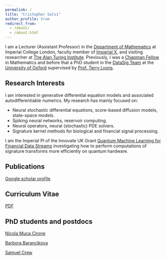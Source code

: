 ```yaml
---
permalink: /
title: "Cristopher Salvi"
author_profile: true
redirect_from: 
  - /about/
  - /about.html
---
```


I am a Lecturer (Assistant Professor) in the [Department of Mathematics](https://www.imperial.ac.uk/mathematics/) at Imperial College London, faculty member of [Imperial X](https://ix.imperial.ac.uk/), and visiting researcher at [The Alan Turing Institute](https://www.turing.ac.uk/). Previously, I was a [Chapman Fellow](https://www.imperial.ac.uk/mathematics/research/opportunities/chapman-fellowships/) in Mathematics and before that a PhD student in the [DataSig Team](https://datasig.ac.uk/) at the [University of Oxford](https://www.ox.ac.uk/) supervised by [Prof. Terry Lyons](https://www.maths.ox.ac.uk/people/terry.lyons).

Research Interests
------
I am interested in generative differential equation models and associated autodifferentiable numerics. My research has mainly focused on:

- Neural stochastic differential equations, score-based diffusion models, state-space models.
- Spiking neural networks, reservoir computing.
- Neural operators, neural (stochastic) PDE solvers.
- Signature kernel methods for biological and financial signal processing.

I am the Imperial PI of the Innovate UK Grant [Quantum Machine Learning for Financial Data Streams](https://gtr.ukri.org/projects?ref=10073285) investigating how to perform computations of signature transforms more efficiently on quantum hardware.

Publications
------
[Google scholar profile](https://scholar.google.com/citations?user=FVxJ4iIAAAAJ&hl=en)

Curriculum Vitae
------
<a href="../files/resume_cristopher_salvi.pdf" target="_blank">PDF</a>

PhD students and postdocs
------
[Nicola Muca Cirone](https://linkedin.com/in/nicola-m-aa4a6b11b)

[Barbora Barancikova](https://uk.linkedin.com/in/barancikova)

[Samuel Crew](https://www.samuelcrew.com/)

